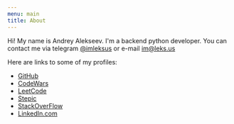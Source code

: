 ```yaml
---
menu: main
title: About
---
```

Hi! My name is Andrey Alekseev. I'm a backend python developer. You can contact me via telegram [@imleksus](https://t.me/imleksus) or e-mail im@leks.us 

Here are links to some of my profiles:
 - [GitHub](https://github.com/leksuss/)
 - [CodeWars](https://www.codewars.com/users/leksuss)
 - [LeetCode](https://leetcode.com/leksuss/)
 - [Stepic](https://stepik.org/users/120718120)
 - [StackOverFlow](https://stackoverflow.com/users/5605510/andrey)
 - [LinkedIn.com](https://www.linkedin.com/in/leksus/)
